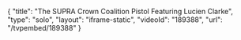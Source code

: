 {
    "title": "The SUPRA Crown Coalition Pistol Featuring Lucien Clarke",
    "type": "solo",
    "layout": "iframe-static",
    "videoId": "189388",
    "url": "\/tvpembed\/189388"
}